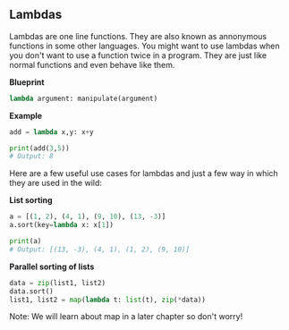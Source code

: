 ## Lambdas

Lambdas are one line functions. They are also known as annonymous functions in some other languages. You might want to use lambdas when you don't want to use a function twice in a program. They are just like normal functions and even behave like them. 

__Blueprint__

```python
lambda argument: manipulate(argument)
```

__Example__

```python
add = lambda x,y: x+y

print(add(3,5))
# Output: 8
```


Here are a few useful use cases for lambdas and just a few way in which they are used in the wild:

__List sorting__

```python
a = [(1, 2), (4, 1), (9, 10), (13, -3)]
a.sort(key=lambda x: x[1])

print(a)
# Output: [(13, -3), (4, 1), (1, 2), (9, 10)] 
```

__Parallel sorting of lists__

```python
data = zip(list1, list2)
data.sort()
list1, list2 = map(lambda t: list(t), zip(*data))
```

Note: We will learn about map in a later chapter so don't worry!

